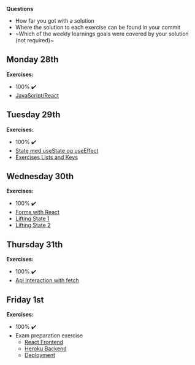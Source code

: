 **Questions**
- How far you got with a solution
- Where the solution to each exercise can be found in your commit
- ~Which of the weekly learnings goals were covered by your solution (not required)~

## Monday 28th

**Exercises:**
- 100% :heavy_check_mark:
- [JavaScript/React](https://github.com/AndreasVikke/CPH-Business-Sem3/tree/master/Flow3/Week2/01-Monday/JavaScript-React)


## Tuesday 29th

**Exercises:**
- 100% :heavy_check_mark:
- [State med useState og useEffect](https://github.com/AndreasVikke/CPH-Business-Sem3/tree/master/Flow3/Week2/02-Tuesday/StatemeduseStateoguseEffect)
- [Exercises Lists and Keys](https://github.com/AndreasVikke/CPH-Business-Sem3/tree/master/Flow3/Week2/02-Tuesday/ExercisesListsandKeys)

## Wednesday 30th

**Exercises:**
- 100% :heavy_check_mark:
- [Forms with React](https://github.com/AndreasVikke/CPH-Business-Sem3/tree/master/Flow3/Week2/03-Wednesday/FormswithReact)
- [Lifting State 1](https://github.com/AndreasVikke/CPH-Business-Sem3/tree/master/Flow3/Week2/03-Wednesday/LiftingState)
- [Lifting State 2](https://github.com/AndreasVikke/CPH-Business-Sem3/tree/master/Flow3/Week2/03-Wednesday/LiftingState2)


## Thursday 31th

**Exercises:**
- 100% :heavy_check_mark:
- [Api Interaction with fetch](https://github.com/AndreasVikke/CPH-Business-Sem3/tree/master/Flow3/Week2/04-Thursday/ApiInteractionwithfetch)

## Friday 1st

**Exercises:**
- 100% :heavy_check_mark:
- Exam preparation exercise
    - [React Frontend](https://github.com/AndreasVikke/CPH-Business-Sem3/tree/master/Flow3/Week2/05-Friday/ReactStateandFetch)
    - [Heroku Backend](https://github.com/AndreasVikke/CPH-Business-Sem3/tree/master/Flow3/Week2/05-Friday/json-server-heroku)
    - [Deployment](http://countries.andreasvikke.dk/)
